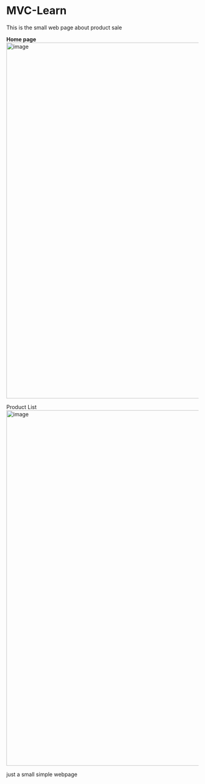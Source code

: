# MVC-Learn

This is the small web page about product sale 

<strong>Home page</strong>
<img width="934" alt="image" src="https://github.com/q1xuanx/MVC-Learn/assets/93658293/ca0bc86b-87c4-44c0-9be3-20f16d769be3">

Product List 
<img width="933" alt="image" src="https://github.com/q1xuanx/MVC-Learn/assets/93658293/e34e268a-fcc4-4c9e-b6e2-2e3f204df998">

just a small simple webpage



